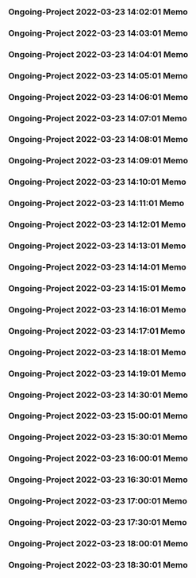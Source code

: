 ### Ongoing-Project 2022-03-23 14:02:01 Memo
### Ongoing-Project 2022-03-23 14:03:01 Memo
### Ongoing-Project 2022-03-23 14:04:01 Memo
### Ongoing-Project 2022-03-23 14:05:01 Memo
### Ongoing-Project 2022-03-23 14:06:01 Memo
### Ongoing-Project 2022-03-23 14:07:01 Memo
### Ongoing-Project 2022-03-23 14:08:01 Memo
### Ongoing-Project 2022-03-23 14:09:01 Memo
### Ongoing-Project 2022-03-23 14:10:01 Memo
### Ongoing-Project 2022-03-23 14:11:01 Memo
### Ongoing-Project 2022-03-23 14:12:01 Memo
### Ongoing-Project 2022-03-23 14:13:01 Memo
### Ongoing-Project 2022-03-23 14:14:01 Memo
### Ongoing-Project 2022-03-23 14:15:01 Memo
### Ongoing-Project 2022-03-23 14:16:01 Memo
### Ongoing-Project 2022-03-23 14:17:01 Memo
### Ongoing-Project 2022-03-23 14:18:01 Memo
### Ongoing-Project 2022-03-23 14:19:01 Memo
### Ongoing-Project 2022-03-23 14:30:01 Memo
### Ongoing-Project 2022-03-23 15:00:01 Memo
### Ongoing-Project 2022-03-23 15:30:01 Memo
### Ongoing-Project 2022-03-23 16:00:01 Memo
### Ongoing-Project 2022-03-23 16:30:01 Memo
### Ongoing-Project 2022-03-23 17:00:01 Memo
### Ongoing-Project 2022-03-23 17:30:01 Memo
### Ongoing-Project 2022-03-23 18:00:01 Memo
### Ongoing-Project 2022-03-23 18:30:01 Memo

